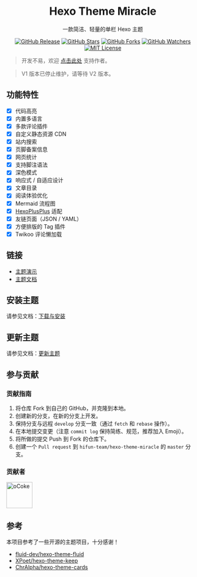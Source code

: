 <h1 align="center">Hexo Theme Miracle</h1>
<p align="center">一款简洁、轻量的单栏 Hexo 主题</p>
<p align="center">
    <a href="https://github.com/hifun-team/hexo-theme-miracle/releases/"><img src="https://badgen.net/github/release/hifun-team/hexo-theme-miracle" alt="GitHub Release"></a>
    <a href="https://github.com/hifun-team/hexo-theme-miracle/stargazers"><img src="https://badgen.net/github/stars/hifun-team/hexo-theme-miracle" alt="GitHub Stars"></a>
    <a href="https://github.com/hifun-team/hexo-theme-miracle/network/members"><img src="https://badgen.net/github/forks/hifun-team/hexo-theme-miracle" alt="GitHub Forks"></a>
    <a href="https://github.com/hifun-team/hexo-theme-miracle/watchers"><img src="https://badgen.net/github/watchers/hifun-team/hexo-theme-miracle" alt="GitHub Watchers"></a>
    <a href="https://github.com/hifun-team/hexo-theme-miracle/blob/master/LICENSE"><img src="https://badgen.net/github/license/hifun-team/hexo-theme-miracle" alt="MIT License"></a>
</p>

> 开发不易，欢迎 [点击此处](https://yfun.top/?ref=donate&from=github) 支持作者。

> V1 版本已停止维护，请等待 V2 版本。

## 功能特性

- [x] 代码高亮
- [x] 内置多语言
- [x] 多款评论插件
- [x] 自定义静态资源 CDN
- [x] 站内搜索
- [x] 页脚备案信息
- [x] 网页统计
- [x] 支持脚注语法
- [x] 深色模式
- [x] 响应式 / 自适应设计
- [x] 文章目录
- [x] 阅读体验优化
- [x] Mermaid 流程图
- [x] [HexoPlusPlus](https://hexoplusplus.js.org) 适配
- [x] 友链页面（JSON / YAML）
- [x] 方便排版的 Tag 插件
- [x] Twikoo 评论懒加载

## 链接

- [主题演示](https://miracle-demo.now.sh)
- [主题文档](https://github.com/hifun-team/hexo-theme-miracle/wiki)

## 安装主题

请参见文档：[下载与安装](https://github.com/hifun-team/hexo-theme-miracle/wiki/Wiki-(%E7%AE%80%E4%BD%93%E4%B8%AD%E6%96%87)#%E4%B8%8B%E8%BD%BD%E4%B8%8E%E5%AE%89%E8%A3%85)

## 更新主题

请参见文档：[更新主题](https://github.com/hifun-team/hexo-theme-miracle/wiki/Wiki-(%E7%AE%80%E4%BD%93%E4%B8%AD%E6%96%87)#%E6%9B%B4%E6%96%B0%E4%B8%BB%E9%A2%98)

## 参与贡献

### 贡献指南

1. 将仓库 Fork 到自己的 GitHub，并克隆到本地。
2. 创建新的分支，在新的分支上开发。
3. 保持分支与远程 `develop` 分支一致（通过 `fetch` 和 `rebase` 操作）。
4. 在本地提交变更（注意 `commit log` 保持简练、规范，推荐加入 Emoji）。
5. 将所做的提交 Push 到 Fork 的仓库下。
6. 创建一个 `Pull request` 到 `hifun-team/hexo-theme-miracle` 的 `master` 分支。

### 贡献者

<a href="https://github.com/oCoke" title="oCoke"><img src="https://avatars0.githubusercontent.com/u/71591824?s=460&u=4e1a04eadb3b23add8f5c9ba14e21b00219142f7&v=4" alt="oCoke" height="68" width="68" style="max-width:100%;"></a>


## 参考

本项目参考了一些开源的主题项目，十分感谢！

- [fluid-dev/hexo-theme-fluid](https://github.com/fluid-dev/hexo-theme-fluid)
- [XPoet/hexo-theme-keep](https://github.com/XPoet/hexo-theme-keep)
- [ChrAlpha/hexo-theme-cards](https://github.com/ChrAlpha/hexo-theme-cards)

